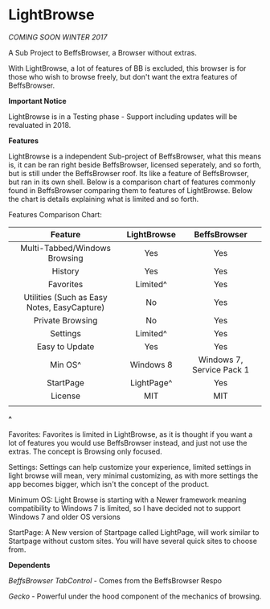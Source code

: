 # LightBrowse

*COMING SOON WINTER 2017*


A Sub Project to BeffsBrowser, a Browser without extras. 

With LightBrowse, a lot of features of BB is excluded, this browser is for those who wish to browse freely, but don't want the extra features of BeffsBrowser.

**Important Notice**

LightBrowse is in a Testing phase - Support including updates will be revaluated in 2018. 


**Features**

LightBrowse is a independent Sub-project of BeffsBrowser, what this means is, it can be ran right beside BeffsBrowser, licensed seperately, and so forth, but is still under the BeffsBrowser roof. Its like a feature of BeffsBrowser, but ran in its own shell. Below
is a comparison chart of features commonly found in BeffsBrowser comparing them to features of LightBrowse. Below the chart is details explaining what is limited and so forth. 

Features Comparison Chart:

|                   Feature                   | LightBrowse |        BeffsBrowser       |
|:-------------------------------------------:|:-----------:|:-------------------------:|
|        Multi-Tabbed/Windows Browsing        |     Yes     |            Yes            |
|                   History                   |     Yes     |            Yes            |
|                  Favorites                  |   Limited^   |            Yes            |
| Utilities (Such as Easy Notes, EasyCapture) |      No     |            Yes            |
|               Private Browsing              |      No     |            Yes            |
|                   Settings                  |   Limited^  |            Yes            |
|                Easy to Update               |     Yes     |            Yes            |
|                    Min OS^             |  Windows 8  | Windows 7, Service Pack 1 |
|                  StartPage                  |  LightPage^ |            Yes            |
|                   License                   |     MIT     |            MIT            |
|                                             |             |                           |


**^**

Favorites: Favorites is limited in LightBrowse, as it is thought if you want a lot of features you would use BeffsBrowser instead, and just not use 
the extras. The concept is Browsing only focused. 

Settings: Settings can help customize your experience, limited settings in light browse will mean, very minimal customizing, as with more settings
the app becomes bigger, which isn't the concept of the product. 

Minimum OS: Light Browse is starting with a Newer framework meaning compatibility to Windows 7 is limited, so I have decided not to support Windows 7 and older OS versions

StartPage: A New version of Startpage called LightPage, will work similar to Startpage without custom sites. You will have several quick sites to choose from. 




**Dependents**

*BeffsBrowser TabControl* - Comes from the BeffsBrowser Respo

*Gecko* - Powerful under the hood component of the mechanics of browsing.


